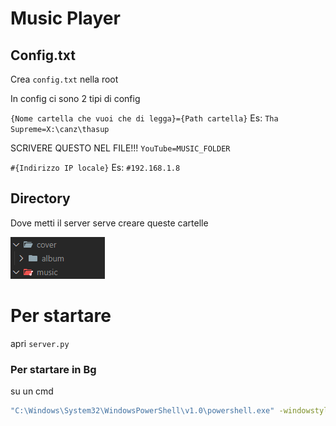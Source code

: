 
# Music Player

## Config.txt
Crea `config.txt` nella root

In config ci sono 2 tipi di config

`{Nome cartella che vuoi che di legga}={Path cartella}`
Es: `Tha Supreme=X:\canz\thasup`

SCRIVERE QUESTO NEL FILE!!! `YouTube=MUSIC_FOLDER`

`#{Indirizzo IP locale}` Es: `#192.168.1.8`

## Directory
Dove metti il server serve creare queste cartelle

![](https://github.com/dj2828/Music_Player/blob/be76a3c85a3f87b6e72067feaf1f4de53ee691e4/perIlReadme.png?raw=true)

# Per startare
apri `server.py`
### Per startare in Bg
su un cmd
```bash
"C:\Windows\System32\WindowsPowerShell\v1.0\powershell.exe" -windowstyle hidden -ExecutionPolicy Bypass -command "python {PATH SERVER.py}"
```